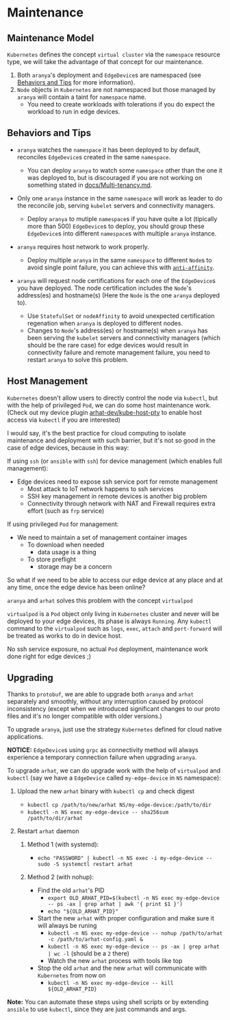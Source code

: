 # Maintenance

## Maintenance Model

`Kubernetes` defines the concept `virtual cluster` via the `namespace` resource type, we will take the advantage of that concept for our maintenance.

1. Both `aranya`'s deployment and `EdgeDevice`s are namespaced (see [Behaviors and Tips](#behaviors-and-tips) for more information).
2. `Node` objects in `Kubernetes` are not namespaced but those managed by `aranya` will contain a taint for `namespace` name.
   - You need to create workloads with tolerations if you do expect the workload to run in edge devices.

## Behaviors and Tips

- `aranya` watches the `namespace` it has been deployed to by default, reconciles `EdgeDevice`s created in the same `namespace`.
  - You can deploy `aranya` to watch some `namespace` other than the one it was deployed to, but is discouraged if you are not working on something stated in [docs/Multi-tenancy.md](./Multi-tenancy.md).

- Only one `aranya` instance in the same `namespace` will work as leader to do the reconcile job, serving `kubelet` servers and connectivity managers.
  - Deploy `aranya` to mutiple `namespace`s if you have quite a lot (tipically more than 500) `EdgeDevice`s to deploy, you should group these `EdgeDevice`s into different `namespace`s with multiple `aranya` instance.

- `aranya` requires host network to work properly.
  - Deploy multiple `aranya` in the same `namespace` to different `Node`s to avoid single point failure, you can achieve this with [`anti-affinity`](https://kubernetes.io/docs/concepts/configuration/assign-pod-node/#affinity-and-anti-affinity).

- `aranya` will request node certifications for each one of the `EdgeDevice`s you have deployed. The node certification includes the `Node`'s address(es) and hostname(s) (Here the `Node` is the one `aranya` deployed to).
  - Use `StatefulSet` or `nodeAffinity` to avoid unexpected certification regenation when `aranya` is deployed to different nodes.
  - Changes to `Node`'s address(es) or hostname(s) when `aranya` has been serving the `kubelet` servers and connectivity managers (which should be the rare case) for edge devices would result in connectivity failure and remote management failure, you need to restart `aranya` to solve this problem.

## Host Management

`Kubernetes` doesn't allow users to directly control the node via `kubectl`, but with the help of privileged `Pod`, we can do some host maintenance work. (Check out my device plugin [arhat-dev/kube-host-pty](https://github.com/arhat-dev/kube-host-pty) to enable host access via `kubectl` if you are interested)

I would say, it's the best practice for cloud computing to isolate maintenance and deployment with such barrier, but it's not so good in the case of edge devices, because in this way:

If using `ssh` (or `ansible` with `ssh`) for device management (which enables full management):

- Edge devices need to expose ssh service port for remote management
  - Most attack to IoT network happens to ssh services
  - SSH key management in remote devices is another big problem
  - Connectivity through network with NAT and Firewall requires extra effort (such as `frp` service)

If using privileged `Pod` for management:

- We need to maintain a set of management container images
  - To download when needed
    - data usage is a thing
  - To store preflight
    - storage may be a concern

So what if we need to be able to access our edge device at any place and at any time, once the edge device has been online?

`aranya` and `arhat` solves this problem with the concept `virtualpod`

`virtualpod` is a `Pod` object only living in `Kubernetes` cluster and never will be deployed to your edge devices, its phase is always `Running`. Any `kubectl` command to the `virtualpod` such as `logs`, `exec`, `attach` and `port-forward` will be treated as works to do in device host.

No ssh service exposure, no actual `Pod` deployment, maintenance work done right for edge devices ;)

## Upgrading

Thanks to `protobuf`, we are able to upgrade both `aranya` and `arhat` separately and smoothly, without any interruption caused by protocol inconsistency (except when we introduced significant changes to our proto files and it's no longer compatible with older versions.)

To upgrade `aranya`, just use the strategy `Kubernetes` defined for cloud native applications.

__NOTICE:__ `EdgeDevice`s using `grpc` as connectivity method will always experience a temporary connection failure when upgrading `aranya`.

To upgrade `arhat`, we can do upgrade work with the help of `virtualpod` and `kubectl` (say we have a `EdgeDevice` called `my-edge-device` in `NS` namespace):

1. Upload the new `arhat` binary with `kubectl cp` and check digest
   - `kubectl cp /path/to/new/arhat NS/my-edge-device:/path/to/dir`
   - `kubectl -n NS exec my-edge-device -- sha256sum /path/to/dir/arhat`

2. Restart `arhat` daemon

   1. Method 1 (with systemd):
      - `echo "PASSWORD" | kubectl -n NS exec -i my-edge-device -- sudo -S systemctl restart arhat`

   2. Method 2 (with nohup):
      - Find the old `arhat`'s PID
         - `export OLD_ARHAT_PID=$(kubectl -n NS exec my-edge-device -- ps -ax | grep arhat | awk '{ print $1 }')`
         - `echo "${OLD_ARHAT_PID}"`
      - Start the new `arhat` with proper configuration and make sure it will always be runing
         - `kubectl -n NS exec my-edge-device -- nohup /path/to/arhat -c /path/to/arhat-config.yaml &`
         - `kubectl -n NS exec my-edge-device -- ps -ax | grep arhat | wc -l` (should be a `2` there)
         - Watch the new `arhat` process with tools like top
      - Stop the old `arhat` and the new `arhat` will communicate with `Kubernetes` from now on
         - `kubectl -n NS exec my-edge-device -- kill ${OLD_ARHAT_PID}`

__Note:__ You can automate these steps using shell scripts or by extending `ansible` to use `kubectl`, since they are just commands and args.

